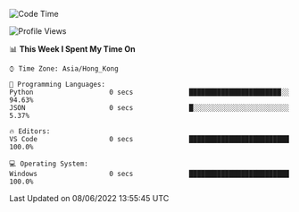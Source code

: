 <!--START_SECTION:waka-->
![Code Time](http://img.shields.io/badge/Code%20Time-19%20hrs%206%20mins-blue)

![Profile Views](http://img.shields.io/badge/Profile%20Views-21-blue)

📊 **This Week I Spent My Time On** 

```text
⌚︎ Time Zone: Asia/Hong_Kong

💬 Programming Languages: 
Python                   0 secs              ███████████████████████░░   94.63% 
JSON                     0 secs              █░░░░░░░░░░░░░░░░░░░░░░░░   5.37%

🔥 Editors: 
VS Code                  0 secs              █████████████████████████   100.0%

💻 Operating System: 
Windows                  0 secs              █████████████████████████   100.0%

```


 Last Updated on 08/06/2022 13:55:45 UTC
<!--END_SECTION:waka-->
